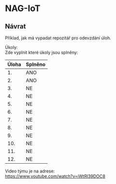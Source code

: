 # NAG-IoT
## Návrat

Příklad, jak má vypadat repozitář pro odevzdání úloh.

Úkoly: <br />
Zde vyplnit které úkoly jsou splněny:

| Úloha | Splněno |
|-------|---------|
| 1. | ANO |
| 2. | ANO |
| 3. | NE |
| 4. | NE |
| 5. | NE |
| 6. | NE |
| 7. | NE |
| 8. | NE |
| 9. | NE |
| 10. | NE |
| 11. | NE |
| 12. | NE |

Video týmu je na adrese: <br />
https://www.youtube.com/watch?v=iWtRl39DOC8

